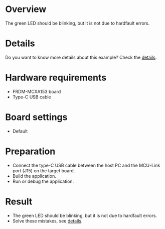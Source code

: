 Overview
========
The green LED should be blinking, but it is not due to hardfault errors.

Details
====================
Do you want to know more details about this example? Check the [details](./readme_details.md).

Hardware requirements
=====================
- FRDM-MCXA153 board
- Type-C USB cable

Board settings
==============
- Default

Preparation
===========
- Connect the type-C USB cable between the host PC and the MCU-Link port (J15) on the target board.
- Build the application.
- Run or debug the application.

Result
======
- The green LED should be blinking, but it is not due to hardfault errors.
- Solve these mistakes, see [details](./readme_details.md).
